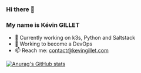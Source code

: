 ### Hi there 👋 
### My name is Kévin GILLET

- 🔭 Currently working on k3s, Python and Saltstack
- 🌱 Working to become a DevOps
- 📫 Reach me: contact@kevingillet.com

[![Anurag's GitHub stats](https://github-readme-stats.vercel.app/api?username=Kev1venteur&theme=radical)](https://github.com/anuraghazra/github-readme-stats)

